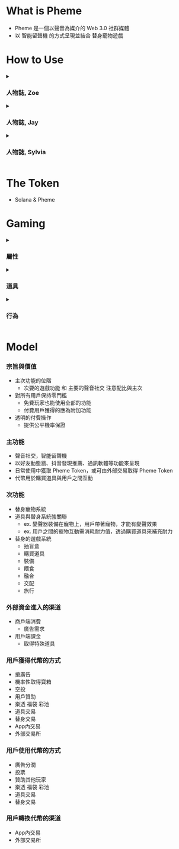 # What is Pheme

* Pheme 是一個以聲音為媒介的 Web 3.0 社群媒體
* 以 智能留聲機 的方式呈現並結合 替身寵物遊戲

# How to Use

<details>
  <summary><h3>人物誌, Zoe</h3></summary>

```
女, 31 教育業

```

</details>

<details>
  <summary><h3>人物誌, Jay</h3></summary>

```
男, 27 上班族 

```

</details>

<details>
  <summary><h3>人物誌, Sylvia</h3></summary>

```
女, 23 學生

```

</details>

# The Token

* Solana & Pheme

# Gaming

<details>
  <summary><h3>屬性</h3></summary>

  <details>
    <summary>年齡</summary>
    <ul>
      <li>範圍 0 ~ ?</li>
      <li>以天計</li>
    </ul>
  </details>

  <details>
    <summary>經驗值</summary>
    <ul>
      <li>範圍 0 ~ 9999</li>
      <li>每次旅行歸來得到不定量的經驗值</li>
    </ul>
  </details>

  <details>
    <summary>等級</summary>
    <ul>
      <li>範圍 0 ~ 99</li>
      <li>等級 = 經驗值 / 100</li>
      <li>每次升級得到不定量的耐力力量智力敏捷幸運提升</li>
      <li>#影響外觀</li>
    </ul>
  </details>

  <details>
    <summary>性別值</summary>
    <ul>
      <li>範圍 0 ~ 100</li>
      <li>根據吃的飼料影響值</li>
      <li>#影響外觀</li>
    </ul>
  </details>

  <details>
    <summary>身高</summary>
    <ul>
      <li>範圍 1 ~ ?</li>
      <li>根據吃的飼料影響值</li>
      <li>#影響外觀</li>
    </ul>
  </details>

  <details>
    <summary>體重</summary>
    <ul>
      <li>範圍 1 ~ ?</li>
      <li>根據吃的飼料影響值</li>
      <li>#影響外觀</li>
    </ul>
  </details>

  <details>
    <summary>耐力</summary>
    <ul>
      <li>範圍 1 ~ 100</li>
      <li>吃飼料來進行補充</li>
      <li>旅行歸來後消耗不定量的數值</li>
    </ul>
  </details>

  <details>
    <summary>稀有度 (個體值)</summary>
    <ul>
      <li>藍色稀有度 範圍 1 ~ 10</li>
      <li>黃色稀有度 範圍 11 ~ 20</li>
      <li>綠色稀有度 範圍 21 ~ 30</li>
      <li>出生的時候決定</li>
      <li>融合的時候機率性升級</li>
      <li>交配的時候會參考雙親</li>
      <li>#影響外觀</li>
    </ul>
  </details>

  <details>
    <summary>交配</summary>
    <ul>
      <li>範圍 0 ~ 7</li>
      <li>每次交配之後次數加一</li>
      <li>融合之後歸零</li>
    </ul>
  </details>

  <details>
    <summary>力量</summary>
    <ul>
      <li>範圍 1 ~ ?</li>
      <li>每次升級得到不定量的提升</li>
      <li>#旅行功能</li>
    </ul>
  </details>

  <details>
    <summary>智力</summary>
    <ul>
      <li>範圍 1 ~ ?</li>
      <li>每次升級得到不定量的提升</li>
      <li>#旅行功能</li>
    </ul>
  </details>

  <details>
    <summary>敏捷</summary>
    <ul>
      <li>範圍 1 ~ ?</li>
      <li>每次升級得到不定量的提升</li>
      <li>#旅行功能</li>
    </ul>
  </details>

  <details>
    <summary>幸運</summary>
    <ul>
      <li>範圍 1 ~ ?</li>
      <li>每次升級得到不定量的提升</li>
      <li>#旅行功能</li>
    </ul>
  </details>
</details>

<details>
  <summary><h3>道具</h3></summary>

  <details>
    <summary>影響本體的道具</summary>
    <ul>
      <li>變聲器 -> 改變輸出的聲音</li>
      <li>麥克風 -> 增加聲音輸入的時長</li>
      <li>大聲公 -> 廣播功能</li>
    </ul>
  </details>

  <details>
    <summary>影響替身的道具</summary>
    <ul>
      <li>食物</li>
      <ul>
        <li>一般飼料，性別值 +0 / 身高 +0 / 體重 +0 / 耐力 +5</li>
        <li>...</li>
      </ul>
      <li>藥品</li>
      <ul>
        <li>力量藥水，力量 +1 / 智力 +0 / 敏捷 +0 / 幸運 +0</li>
        <li>智力藥水，力量 +0 / 智力 +1 / 敏捷 +0 / 幸運 +0</li>
        <li>敏捷藥水，力量 +0 / 智力 +0 / 敏捷 +1 / 幸運 +0</li>
        <li>幸運藥水，力量 +0 / 智力 +0 / 敏捷 +0 / 幸運 +1</li>
      </ul>
    </ul>
  </details>
</details>

<details>
  <summary><h3>行為</h3></summary>

  <details>
    <summary>裝備</summary>
    <ul>
      <li>讓本體獲得功能</li>
    </ul>
  </details>

  <details>
    <summary>餵食</summary>
    <ul>
      <li>恢復體力</li>
      <li>增加屬性</li>
    </ul>
  </details>

  <details>
    <summary>融合</summary>
    <ul>
      <li>隨機新寵物</li>
      <li>機率性提升稀有度</li>
    </ul>
  </details>

  <details>
    <summary>交配</summary>
    <ul>
      <li>等級年齡歸零</li>
      <li>繼承外觀</li>
      <li>稀有度參考雙親</li>
      <li>性別值 > 80 配上 性別值 < 20 的雙方進行配對</li>
      <li>生下兩顆蛋，兩邊各一顆</li>
    </ul>
  </details>

  <details>
    <summary>抽盲盒</summary>
    <ul>
      <li>一般盲盒</li>
      <li>高級盲盒</li>
      <li>特殊盲盒</li>
    </ul>
  </details>

  <details>
    <summary>拜訪</summary>
    <ul>
      <li>提升經驗值</li>
      <li>消耗耐力</li>
      <ul>
        <li>打架</li>
        <li>伴手禮</li>
        <li>飛鴿傳書</li>
        <li>寶箱</li>
      </ul>
    </ul>
  </details>
</details>

# Model

### 宗旨與價值

* 主次功能的位階
    * 次要的遊戲功能 和 主要的聲音社交 注意配比與主次
* 對所有用戶保持零門檻
    * 免費玩家也能使用全部的功能
    * 付費用戶獲得的應為附加功能
* 透明的付費操作
    * 提供公平機率保證

### 主功能

* 聲音社交，智能留聲機
* 以好友動態牆、抖音發現推薦、通訊軟體等功能來呈現
* 日常使用中獲取 Pheme Token，或可由外部交易取得 Pheme Token
* 代幣用於購買道具與用戶之間互動

### 次功能

* 替身寵物系統
* 道具與替身系統強關聯
    * ex. 變聲器裝備在寵物上，用戶帶著寵物，才能有變聲效果
    * ex. 用戶之間的寵物互動需消耗耐力值，透過購買道具來補充耐力
* 替身的遊戲系統
    * 抽盲盒
    * 購買道具
    * 裝備
    * 餵食
    * 融合
    * 交配
    * 旅行

### 外部資金進入的渠道

* 商戶端消費
    * 廣告需求
* 用戶端課金
    * 取得特殊道具

### 用戶獲得代幣的方式

* 搶廣告
* 機率性取得寶箱
* 空投
* 用戶贊助
* 樂透 福袋 彩池
* 道具交易
* 替身交易
* App內交易
* 外部交易所

### 用戶使用代幣的方式

* 廣告分潤
* 投票
* 贊助其他玩家
* 樂透 福袋 彩池
* 道具交易
* 替身交易

### 用戶轉換代幣的渠道

* App內交易
* 外部交易所
